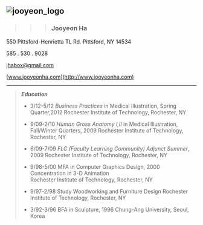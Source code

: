 ![jooyeon_logo](http://www.jooyeonha.com/wp-content/uploads/2017/04/jha_logoonly.png)
----
>>> ### Jooyeon Ha
550 Pittsford-Henrietta TL Rd.
Pittsford, NY 14534

585 . 530 . 9028

<jhabox@gmail.com>

 [www.jooyeonha.com](http://www.jooyeonha.com)

------
 >**_Education_**
 >
 >* 3/12-5/12		_Business Practices_ in Medical Illustration, Spring Quarter,2012 Rochester Institute of Technology, Rochester, NY
 >
 >* 9/09-2/10		_Human Gross Anatomy I,II_ in Medical Illustration, Fall/Winter Quarters, 2009
				Rochester Institute of Technology, Rochester, NY
 >			
 >* 6/09-7/09		_FLC (Faculty Learning Community) Adjunct Summer_, 2009
				Rochester Institute of Technology, Rochester, NY
 >
 >* 9/98-5/00		MFA in Computer Graphics Design, 2000 
				Concentration in 3-D Animation	 
				Rochester Institute of Technology, Rochester, NY
 >
 >* 9/97-2/98		Study Woodworking and Furniture Design
				Rochester Institute of Technology, Rochester, NY
 >			
 >* 3/92-3/96		BFA in Sculpture, 1996
				Chung-Ang University, Seoul, Korea	
 >
 

